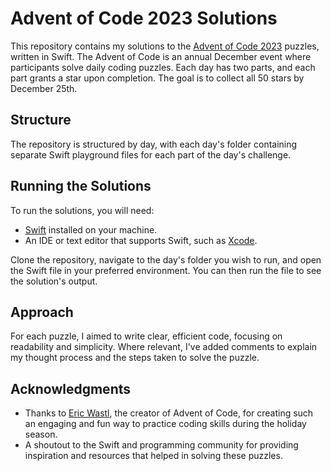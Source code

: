 # Advent of Code 2023 Solutions

This repository contains my solutions to the [Advent of Code 2023](https://adventofcode.com/2023) puzzles, written in Swift. The Advent of Code is an annual December event where participants solve daily coding puzzles. Each day has two parts, and each part grants a star upon completion. The goal is to collect all 50 stars by December 25th.

## Structure

The repository is structured by day, with each day's folder containing separate Swift playground files for each part of the day's challenge.


## Running the Solutions

To run the solutions, you will need:

- [Swift](https://swift.org/download/) installed on your machine.
- An IDE or text editor that supports Swift, such as [Xcode](https://developer.apple.com/xcode/).

Clone the repository, navigate to the day's folder you wish to run, and open the Swift file in your preferred environment. You can then run the file to see the solution's output.

## Approach

For each puzzle, I aimed to write clear, efficient code, focusing on readability and simplicity. Where relevant, I've added comments to explain my thought process and the steps taken to solve the puzzle.

## Acknowledgments

- Thanks to [Eric Wastl](http://was.tl/), the creator of Advent of Code, for creating such an engaging and fun way to practice coding skills during the holiday season.
- A shoutout to the Swift and programming community for providing inspiration and resources that helped in solving these puzzles.



